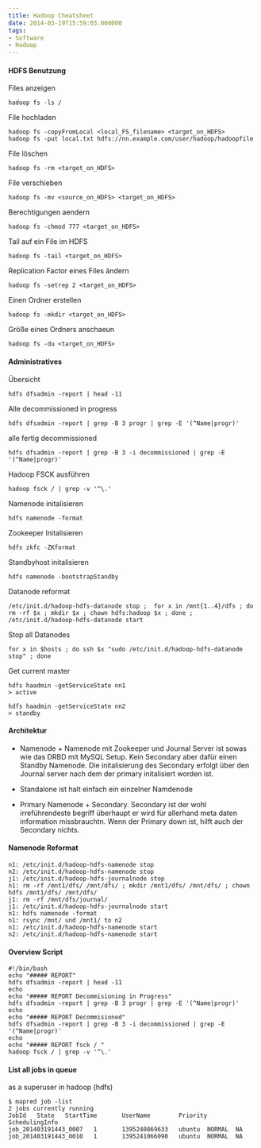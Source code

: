 ```yaml
---
title: Hadoop Cheatsheet
date: 2014-03-19T15:59:03.000000
tags: 
- Software
- Hadoop
---
```



#### HDFS Benutzung

Files anzeigen

    hadoop fs -ls /

File hochladen

    hadoop fs -copyFromLocal <local_FS_filename> <target_on_HDFS>
    hadoop fs -put local.txt hdfs://nn.example.com/user/hadoop/hadoopfile

File löschen

    hadoop fs -rm <target_on_HDFS>

File verschieben

    hadoop fs -mv <source_on_HDFS> <target_on_HDFS>

Berechtigungen aendern

    hadoop fs -chmod 777 <target_on_HDFS>

Tail auf ein File im HDFS

    hadoop fs -tail <target_on_HDFS>

Replication Factor eines Files ändern

    hadoop fs -setrep 2 <target_on_HDFS>

Einen Ordner erstellen

    hadoop fs -mkdir <target_on_HDFS>

Größe eines Ordners anschaeun

    hadoop fs -du <target_on_HDFS>


#### Administratives

Übersicht

    hdfs dfsadmin -report | head -11

Alle decommissioned in progress

    hdfs dfsadmin -report | grep -B 3 progr | grep -E '(^Name|progr)'

alle fertig decommissioned

    hdfs dfsadmin -report | grep -B 3 -i decommissioned | grep -E '(^Name|progr)'

Hadoop FSCK ausführen

    hadoop fsck / | grep -v '^\.'

Namenode initalisieren

    hdfs namenode -format

Zookeeper Initalisieren

    hdfs zkfc -ZKformat

Standbyhost initalisieren

    hdfs namenode -bootstrapStandby

Datanode reformat

    /etc/init.d/hadoop-hdfs-datanode stop ;  for x in /mnt{1..4}/dfs ; do rm -rf $x ; mkdir $x ; chown hdfs:hadoop $x ; done ; /etc/init.d/hadoop-hdfs-datanode start

Stop all Datanodes

    for x in $hosts ; do ssh $x "sudo /etc/init.d/hadoop-hdfs-datanode stop" ; done

Get current master

    hdfs haadmin -getServiceState nn1
    > active

    hdfs haadmin -getServiceState nn2
    > standby

#### Architektur

* Namenode + Namenode mit Zookeeper und Journal Server
  ist sowas wie das DRBD mit MySQL Setup. Kein Secondary aber dafür einen Standby Namenode.
  Die initalisierung des Secondary erfolgt über den Journal server nach dem der
  primary initalisiert worden ist.

* Standalone ist halt einfach ein einzelner Namdenode

* Primary Namenode + Secondary.
  Secondary ist der wohl irreführendeste begriff überhaupt
  er wird für allerhand meta daten information missbrauchtn.
  Wenn der Primary down ist, hilft auch der Secondary nichts.


#### Namenode Reformat

    n1: /etc/init.d/hadoop-hdfs-namenode stop
    n2: /etc/init.d/hadoop-hdfs-namenode stop
    j1: /etc/init.d/hadoop-hdfs-journalnode stop
    n1: rm -rf /mnt1/dfs/ /mnt/dfs/ ; mkdir /mnt1/dfs/ /mnt/dfs/ ; chown hdfs /mnt1/dfs/ /mnt/dfs/
    j1: rm -rf /mnt/dfs/journal/
    j1: /etc/init.d/hadoop-hdfs-journalnode start
    n1: hdfs namenode -format
    n1: rsync /mnt/ und /mnt1/ to n2
    n1: /etc/init.d/hadoop-hdfs-namenode start
    n2: /etc/init.d/hadoop-hdfs-namenode start

#### Overview Script

    #!/bin/bash
    echo "##### REPORT"
    hdfs dfsadmin -report | head -11
    echo
    echo "##### REPORT Decommisioning in Progress"
    hdfs dfsadmin -report | grep -B 3 progr | grep -E '(^Name|progr)'
    echo
    echo "##### REPORT Decommisioned"
    hdfs dfsadmin -report | grep -B 3 -i decommissioned | grep -E '(^Name|progr)'
    echo
    echo "##### REPORT fsck / "
    hadoop fsck / | grep -v '^\.'

#### List all jobs in queue

as a superuser in hadoop (hdfs)

~~~
$ mapred job -list
2 jobs currently running
JobId   State   StartTime       UserName        Priority        SchedulingInfo
job_201403191443_0007   1       1395240869633   ubuntu  NORMAL  NA
job_201403191443_0010   1       1395241066090   ubuntu  NORMAL  NA
~~~
